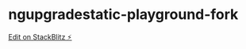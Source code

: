 # ngupgradestatic-playground-fork

[Edit on StackBlitz ⚡️](https://stackblitz.com/edit/ngupgradestatic-playground-fork)